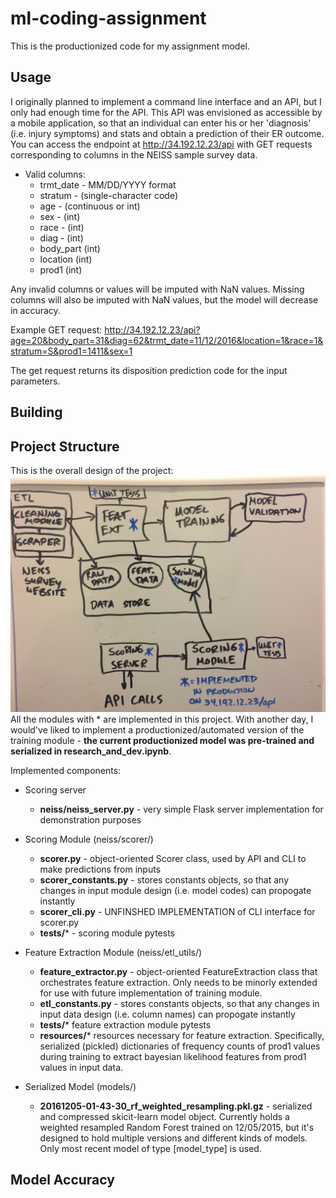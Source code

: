 # ml-coding-assignment

This is the productionized code for my assignment model. 

## Usage
I originally planned to implement a command line interface and an API, but I only had enough time for the API.  This API was envisioned as accessible by a mobile application, so that an individual can enter his or her 'diagnosis' (i.e. injury symptoms) and stats and obtain a prediction of their ER outcome. You can access the
endpoint at http://34.192.12.23/api with GET requests corresponding to columns in the NEISS sample survey data. 

* Valid columns:
  * trmt_date - MM/DD/YYYY format
  * stratum - (single-character code)
  * age - (continuous or int)
  * sex - (int)
  * race - (int)
  * diag - (int)
  * body_part (int)
  * location (int)
  * prod1 (int)

Any invalid columns or values will be imputed with NaN values. Missing columns will also be imputed with NaN values, but the model will decrease in accuracy.

Example GET request: http://34.192.12.23/api?age=20&body_part=31&diag=62&trmt_date=11/12/2016&location=1&race=1&stratum=S&prod1=1411&sex=1

The get request returns its disposition prediction code for the input parameters.

## Building

## Project Structure
This is the overall design of the project:
![Alt text](project_organization.JPG?raw=true "Planned ML backend")
All the modules with * are implemented in this project. With another day, I would've liked to implement a productionized/automated version of the training module - **the current productionized model was pre-trained and serialized in research_and_dev.ipynb**.

Implemented components:
* Scoring server
  * **neiss/neiss_server.py** - very simple Flask server implementation for demonstration purposes
* Scoring Module (neiss/scorer/)
  * **scorer.py** - object-oriented Scorer class, used by API and CLI to make predictions from inputs
  * **scorer_constants.py** - stores constants objects, so that any changes in input module design (i.e. model codes) can propogate instantly
  * **scorer_cli.py** - UNFINSHED IMPLEMENTATION of CLI interface for scorer.py
  * **tests/*** - scoring module pytests
* Feature Extraction Module (neiss/etl_utils/)
  * **feature_extractor.py** - object-oriented FeatureExtraction class that orchestrates feature extraction. Only needs to be minorly extended for use with future implementation of training module.
  * **etl_constants.py** - stores constants objects, so that any changes in input data design (i.e. column names) can propogate instantly
  * **tests/*** feature extraction module pytests
  * **resources/***  resources necessary for feature extraction. Specifically, serialized (pickled) dictionaries of frequency counts of prod1 values during training to extract bayesian likelihood features from prod1 values in input data.
  
* Serialized Model (models/)
  * **20161205-01-43-30_rf_weighted_resampling.pkl.gz** - serialized and compressed skicit-learn model object. Currently holds a weighted resampled Random Forest trained on 12/05/2015, but it's designed to hold multiple versions and different kinds of models. Only most recent model of type [model_type] is used.

## Model Accuracy
